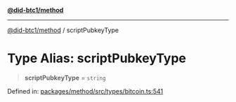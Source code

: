 [**@did-btc1/method**](../README.md)

***

[@did-btc1/method](../globals.md) / scriptPubkeyType

# Type Alias: scriptPubkeyType

> **scriptPubkeyType** = `string`

Defined in: [packages/method/src/types/bitcoin.ts:541](https://github.com/dcdpr/did-btc1-js/blob/4ab6f9915d95beed9bc633644c9db1539395f512/packages/method/src/types/bitcoin.ts#L541)
